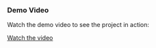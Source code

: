 ### Demo Video

Watch the demo video to see the project in action:

[Watch the video](https://www.youtube.com/watch?v=VIDEO_ID)

